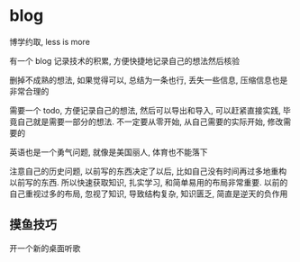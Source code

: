 # blog

博学约取, less is more

有一个 blog 记录技术的积累, 方便快捷地记录自己的想法然后核验

删掉不成熟的想法, 如果觉得可以, 总结为一条也行, 丢失一些信息, 压缩信息也是非常合理的

需要一个 todo, 方便记录自己的想法, 然后可以导出和导入, 可以赶紧直接实践, 毕竟自己就是需要一部分的想法. 不一定要从零开始, 从自己需要的实际开始, 修改需要的

英语也是一个勇气问题, 就像是美国丽人, 体育也不能落下

注意自己的历史问题, 以前写的东西决定了以后, 比如自己没有时间再过多地重构以前写的东西. 所以快速获取知识, 扎实学习, 和简单易用的布局非常重要. 以前的自己重视过多的布局, 忽视了知识, 导致结构复杂, 知识匮乏, 简直是逆天的负作用

## 摸鱼技巧

开一个新的桌面听歌

